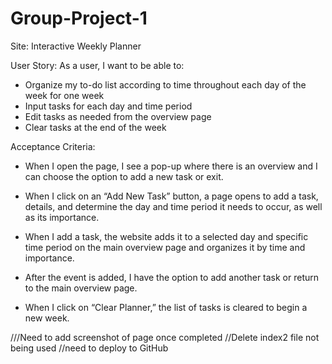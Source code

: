 # Group-Project-1

Site: Interactive Weekly Planner

User Story:
As a user, I want to be able to:
- Organize my to-do list according to time throughout each day of the week for one week
- Input tasks for each day and time period 
- Edit tasks as needed from the overview page
- Clear tasks at the end of the week 

Acceptance Criteria:
- When I open the page, I see a pop-up where there is an overview and I can choose the option to add a new task or exit.

- When I click on an “Add New Task” button, a page opens to add a task, details, and determine the day and time period it needs to occur, as well as its importance.

- When I add a task, the website adds it to a selected day and specific time period on the main overview page and organizes it by time and importance.

- After the event is added, I have the option to add another task or return to the main overview page.

- When I click on “Clear Planner,” the list of tasks is cleared to begin a new week.

///Need to add screenshot of page once completed
//Delete index2 file not being used
//need to deploy to GitHub